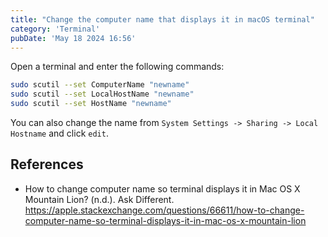 ```yaml
---
title: "Change the computer name that displays it in macOS terminal"
category: 'Terminal'
pubDate: 'May 18 2024 16:56'
---
```


Open a terminal and enter the following commands:

```sh
sudo scutil --set ComputerName "newname"
sudo scutil --set LocalHostName "newname"
sudo scutil --set HostName "newname"
```

You can also change the name from `System Settings -> Sharing -> Local Hostname` and click `edit`.

## References
- How to change computer name so terminal displays it in Mac OS X Mountain Lion? (n.d.). Ask Different. https://apple.stackexchange.com/questions/66611/how-to-change-computer-name-so-terminal-displays-it-in-mac-os-x-mountain-lion